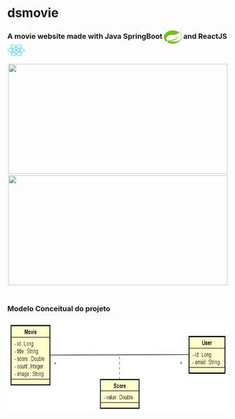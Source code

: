 # dsmovie
### A movie website made with Java SpringBoot  <img align="center" alt="Spring" height="30" width="40" src="https://raw.githubusercontent.com/devicons/devicon/master/icons/spring/spring-original.svg"> and ReactJS <img align="center" alt="React" height="30" width="40" src="https://raw.githubusercontent.com/devicons/devicon/master/icons/react/react-original.svg">

<div align="center">
  <img  height="250cm" width="500cm" src="https://user-images.githubusercontent.com/84870393/157894948-61436727-28b2-4a04-874c-506511aab87f.png"/>
  <img  height="250cm" width="500cm" src="https://user-images.githubusercontent.com/84870393/157895012-1cee37f7-d01c-4fb8-90f5-ea3792079ae9.png"/>
<div /><br />
  
### <div align="left">Modelo Conceitual do projeto<div />

<div align="left">
  <img height="210cm" width="700cm" src="https://raw.githubusercontent.com/devsuperior/bds-assets/main/sds/dsmovie-dominio.png" />  
<div />
